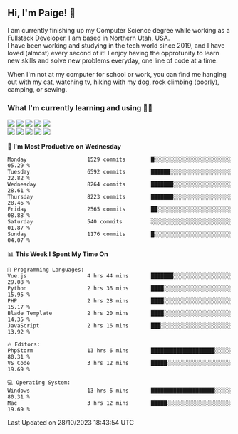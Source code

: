 ## Hi, I'm Paige! :vulcan_salute:

I am currently finishing up my Computer Science degree while working as a Fullstack Developer. I am based in Northern Utah, USA. \
I have been working and studying in the tech world since 2019, and I have loved (almost) every second of it! I enjoy having the opprotunity to learn new skills and solve new problems everyday, one line of code at a time.  

When I'm not at my computer for school or work, you can find me hanging out with my cat, watching tv, hiking with my dog, rock climbing (poorly), camping, or sewing.  

### What I'm currently learning and using :woman_technologist:
![](https://img.shields.io/badge/Laravel-FF2D20?style=for-the-badge&logo=laravel&logoColor=white) 
![](https://img.shields.io/badge/PHP-777BB4?style=for-the-badge&logo=php&logoColor=white)
![](https://img.shields.io/badge/Vue.js-35495E?style=for-the-badge&logo=vuedotjs&logoColor=4FC08D) 
![](https://img.shields.io/badge/MySQL-005C84?style=for-the-badge&logo=mysql&logoColor=white) 
![](https://img.shields.io/badge/Tailwind_CSS-38B2AC?style=for-the-badge&logo=tailwind-css&logoColor=white) \
![](https://img.shields.io/badge/Python-FFD43B?style=for-the-badge&logo=python&logoColor=blue)
![](https://img.shields.io/badge/Django-092E20?style=for-the-badge&logo=django&logoColor=green)
![](https://img.shields.io/badge/Kotlin-0095D5?&style=for-the-badge&logo=kotlin&logoColor=white)
![](https://img.shields.io/badge/Java-ED8B00?style=for-the-badge&logo=java&logoColor=white)
![](https://img.shields.io/badge/Haskell-5D4F85?style=for-the-badge&logo=haskell&logoColor=white) 

<!--START_SECTION:waka-->
📅 **I'm Most Productive on Wednesday** 

```text
Monday                   1529 commits        █░░░░░░░░░░░░░░░░░░░░░░░░   05.29 % 
Tuesday                  6592 commits        ██████░░░░░░░░░░░░░░░░░░░   22.82 % 
Wednesday                8264 commits        ███████░░░░░░░░░░░░░░░░░░   28.61 % 
Thursday                 8223 commits        ███████░░░░░░░░░░░░░░░░░░   28.46 % 
Friday                   2565 commits        ██░░░░░░░░░░░░░░░░░░░░░░░   08.88 % 
Saturday                 540 commits         ░░░░░░░░░░░░░░░░░░░░░░░░░   01.87 % 
Sunday                   1176 commits        █░░░░░░░░░░░░░░░░░░░░░░░░   04.07 % 
```


📊 **This Week I Spent My Time On** 

```text
💬 Programming Languages: 
Vue.js                   4 hrs 44 mins       ███████░░░░░░░░░░░░░░░░░░   29.08 % 
Python                   2 hrs 36 mins       ████░░░░░░░░░░░░░░░░░░░░░   15.95 % 
PHP                      2 hrs 28 mins       ████░░░░░░░░░░░░░░░░░░░░░   15.17 % 
Blade Template           2 hrs 20 mins       ████░░░░░░░░░░░░░░░░░░░░░   14.35 % 
JavaScript               2 hrs 16 mins       ███░░░░░░░░░░░░░░░░░░░░░░   13.92 % 

🔥 Editors: 
PhpStorm                 13 hrs 6 mins       ████████████████████░░░░░   80.31 % 
VS Code                  3 hrs 12 mins       █████░░░░░░░░░░░░░░░░░░░░   19.69 % 

💻 Operating System: 
Windows                  13 hrs 6 mins       ████████████████████░░░░░   80.31 % 
Mac                      3 hrs 12 mins       █████░░░░░░░░░░░░░░░░░░░░   19.69 % 
```


 Last Updated on 28/10/2023 18:43:54 UTC
<!--END_SECTION:waka-->
